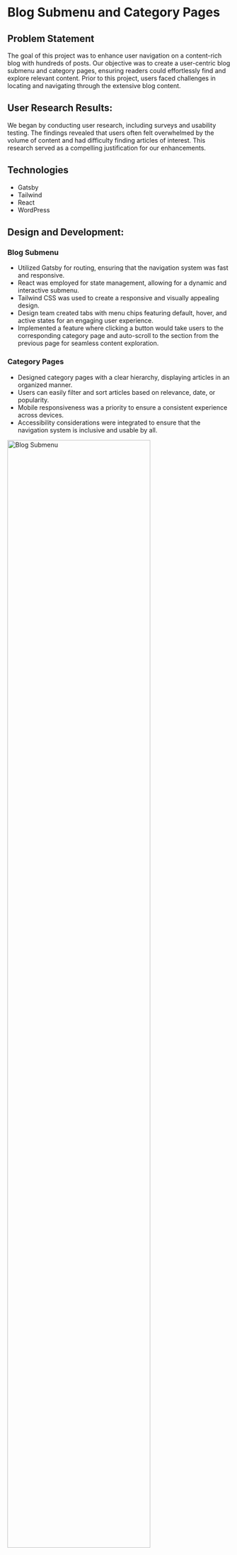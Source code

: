 # Blog Submenu and Category Pages

## Problem Statement
The goal of this project was to enhance user navigation on a content-rich blog with hundreds of posts. Our objective was to create a user-centric blog submenu and category pages, ensuring readers could effortlessly find and explore relevant content. Prior to this project, users faced challenges in locating and navigating through the extensive blog content.

## User Research Results:
We began by conducting user research, including surveys and usability testing. The findings revealed that users often felt overwhelmed by the volume of content and had difficulty finding articles of interest. This research served as a compelling justification for our enhancements.

## Technologies
- Gatsby
- Tailwind
- React
- WordPress

## Design and Development:

### Blog Submenu

- Utilized Gatsby for routing, ensuring that the navigation system was fast and responsive.
- React was employed for state management, allowing for a dynamic and interactive submenu.
- Tailwind CSS was used to create a responsive and visually appealing design.
- Design team created tabs with menu chips featuring default, hover, and active states for an engaging user experience.
- Implemented a feature where clicking a button would take users to the corresponding category page and auto-scroll to the section from the previous page for seamless content exploration.

### Category Pages

- Designed category pages with a clear hierarchy, displaying articles in an organized manner.
- Users can easily filter and sort articles based on relevance, date, or popularity.
- Mobile responsiveness was a priority to ensure a consistent experience across devices.
- Accessibility considerations were integrated to ensure that the navigation system is inclusive and usable by all.

<img src="https://i.imgur.com/xONWX3N.jpg" height="80%" width="80%" alt="Blog Submenu"/>

## Results and Achievements
- 30% increase in page views for blog content
- 20% increase in time on page for blog content

[View feature live](https://luxuryrehabs.com/resources/)
